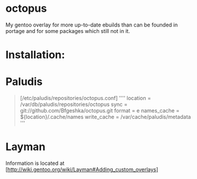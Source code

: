 octopus
=======
My gentoo overlay for more up-to-date ebuilds than can be founded in portage and for some packages which still not in it.

Installation:
=======
# Paludis
>[/etc/paludis/repositories/octopus.conf]
''''
location = /var/db/paludis/repositories/octopus
sync = git://github.com/Bfgeshka/octopus.git
format = e
names_cache = ${location}/.cache/names
write_cache = /var/cache/paludis/metadata
'''
# Layman
Information is located at [http://wiki.gentoo.org/wiki/Layman#Adding_custom_overlays]
